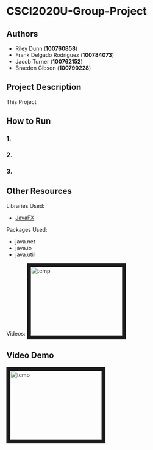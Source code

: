 # CSCI2020U-Group-Project
## Authors
* Riley Dunn (**100760858**)
* Frank Delgado Rodriguez (**100784073**)
* Jacob Turner (**100762152**)
* Braeden Gibson (**100790228**)

## Project Description
This Project

## How to Run
### 1.

### 2.

### 3.

## Other Resources
Libraries Used:
* [JavaFX](https://openjfx.io/)

Packages Used:
* java.net
* java.io
* java.util

Videos:
<a href="http://www.youtube.com/watch?feature=player_embedded&v=VVUuo9VO2II
" target="_blank"><img src="http://img.youtube.com/vi/VVUuo9VO2II/0.jpg" 
alt="temp" width="240" height="180" border="10" /></a>

## Video Demo
<a href="http://www.youtube.com/watch?feature=player_embedded&v=W6gu284Xkgg
" target="_blank"><img src="http://img.youtube.com/vi/W6gu284Xkgg/0.jpg" 
alt="temp" width="240" height="180" border="10" /></a>
